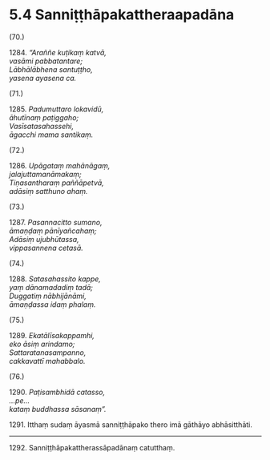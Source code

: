 # 5.4 Sanniṭṭhāpakattheraapadāna

(70.)

1284\. _“Araññe kuṭikaṃ katvā,_  
_vasāmi pabbatantare;_  
_Lābhālābhena santuṭṭho,_  
_yasena ayasena ca._  

(71.)

1285\. _Padumuttaro lokavidū,_  
_āhutīnaṃ paṭiggaho;_  
_Vasīsatasahassehi,_  
_āgacchi mama santikaṃ._  

(72.)

1286\. _Upāgataṃ mahānāgaṃ,_  
_jalajuttamanāmakaṃ;_  
_Tiṇasantharaṃ paññāpetvā,_  
_adāsiṃ satthuno ahaṃ._  

(73.)

1287\. _Pasannacitto sumano,_  
_āmaṇḍaṃ pānīyañcahaṃ;_  
_Adāsiṃ ujubhūtassa,_  
_vippasannena cetasā._  

(74.)

1288\. _Satasahassito kappe,_  
_yaṃ dānamadadiṃ tadā;_  
_Duggatiṃ nābhijānāmi,_  
_āmaṇḍassa idaṃ phalaṃ._  

(75.)

1289\. _Ekatālīsakappamhi,_  
_eko āsiṃ arindamo;_  
_Sattaratanasampanno,_  
_cakkavattī mahabbalo._  

(76.)

1290\. _Paṭisambhidā catasso,_  
_…pe…_  
_kataṃ buddhassa sāsanaṃ”._  

1291\. Itthaṃ sudaṃ āyasmā sanniṭṭhāpako thero imā gāthāyo abhāsitthāti.

---

1292\. Sanniṭṭhāpakattherassāpadānaṃ catutthaṃ.
